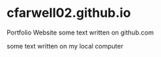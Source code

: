 # cfarwell02.github.io
Portfolio Website 
some text written on github.com

some text written on my local computer 